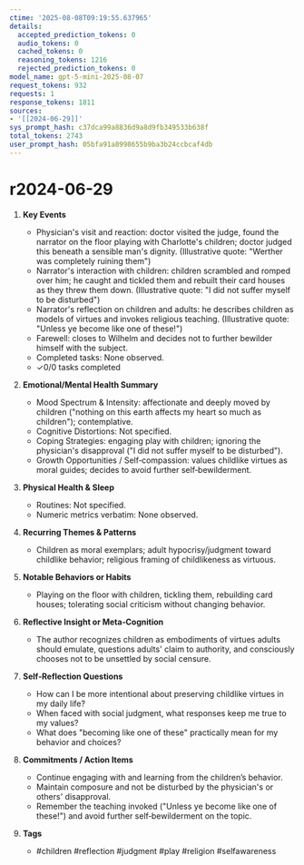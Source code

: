 ```yaml
---
ctime: '2025-08-08T09:19:55.637965'
details:
  accepted_prediction_tokens: 0
  audio_tokens: 0
  cached_tokens: 0
  reasoning_tokens: 1216
  rejected_prediction_tokens: 0
model_name: gpt-5-mini-2025-08-07
request_tokens: 932
requests: 1
response_tokens: 1811
sources:
- '[[2024-06-29]]'
sys_prompt_hash: c37dca99a8836d9a8d9fb349533b638f
total_tokens: 2743
user_prompt_hash: 05bfa91a8998655b9ba3b24ccbcaf4db
---
```

# r2024-06-29

1. **Key Events**
   - Physician's visit and reaction: doctor visited the judge, found the narrator on the floor playing with Charlotte's children; doctor judged this beneath a sensible man's dignity. (Illustrative quote: "Werther was completely ruining them")
   - Narrator's interaction with children: children scrambled and romped over him; he caught and tickled them and rebuilt their card houses as they threw them down. (Illustrative quote: "I did not suffer myself to be disturbed")
   - Narrator's reflection on children and adults: he describes children as models of virtues and invokes religious teaching. (Illustrative quote: "Unless ye become like one of these!")
   - Farewell: closes to Wilhelm and decides not to further bewilder himself with the subject.
   - Completed tasks: None observed.
   - ✓0/0 tasks completed

2. **Emotional/Mental Health Summary**
   - Mood Spectrum & Intensity: affectionate and deeply moved by children ("nothing on this earth affects my heart so much as children"); contemplative.  
   - Cognitive Distortions: Not specified.  
   - Coping Strategies: engaging play with children; ignoring the physician's disapproval ("I did not suffer myself to be disturbed").  
   - Growth Opportunities / Self‑compassion: values childlike virtues as moral guides; decides to avoid further self‑bewilderment.

3. **Physical Health & Sleep**
   - Routines: Not specified.  
   - Numeric metrics verbatim: None observed.

4. **Recurring Themes & Patterns**
   - Children as moral exemplars; adult hypocrisy/judgment toward childlike behavior; religious framing of childlikeness as virtuous.

5. **Notable Behaviors or Habits**
   - Playing on the floor with children, tickling them, rebuilding card houses; tolerating social criticism without changing behavior.

6. **Reflective Insight or Meta‑Cognition**
   - The author recognizes children as embodiments of virtues adults should emulate, questions adults' claim to authority, and consciously chooses not to be unsettled by social censure.

7. **Self‑Reflection Questions**
   - How can I be more intentional about preserving childlike virtues in my daily life?  
   - When faced with social judgment, what responses keep me true to my values?  
   - What does "becoming like one of these" practically mean for my behavior and choices?

8. **Commitments / Action Items**
   - Continue engaging with and learning from the children’s behavior.  
   - Maintain composure and not be disturbed by the physician's or others' disapproval.  
   - Remember the teaching invoked ("Unless ye become like one of these!") and avoid further self‑bewilderment on the topic.

9. **Tags**
   - #children #reflection #judgment #play #religion #selfawareness